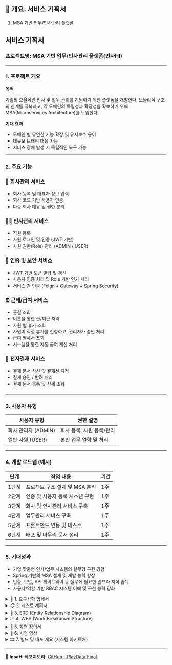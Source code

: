 ## 📝 개요. 서비스 기획서

1. MSA 기반 업무/인사관리 플랫폼

## 서비스 기획서

### 프로젝트명: MSA 기반 업무/인사관리 플랫폼(인사HI)

---

### 1. 프로젝트 개요

**목적**

기업의 효율적인 인사 및 업무 관리를 지원하기 위한 플랫폼을 개발한다. 모놀리식 구조의 한계를 극복하고, 각 도메인의 독립성과 확장성을 확보하기 위해 MSA(Microservices Architecture)를 도입한다.

**기대 효과**

- 도메인 별 유연한 기능 확장 및 유지보수 용이
- 대규모 트래픽 대응 가능
- 서비스 장애 발생 시 독립적인 복구 가능

---

### 2. 주요 기능

### 🏢 회사관리 서비스

- 회사 등록 및 대표자 정보 입력
- 회사 코드 기반 사용자 인증
- 다중 회사 대응 및 권한 분리

### 🧑‍💼 인사관리 서비스

- 직원 등록
- 사원 로그인 및 인증 (JWT 기반)
- 사원 권한(Role) 관리 (ADMIN / USER)

### 🔐 인증 및 보안 서비스

- JWT 기반 토큰 발급 및 갱신
- 사용자 인증 처리 및 Role 기반 인가 처리
- 서비스 간 인증 (Feign + Gateway + Spring Security)

### ⏰ 근태/급여 서비스

- 출결 조회
- 버튼을 통한 출/퇴근 처리
- 사원 별 휴가 조회
- 사원이 직접 휴가를 신청하고, 관리자가 승인 처리
- 급여 명세서 조회
- 시스템을 통한 자동 급여 계산 처리

### 📄 전자결재 서비스

- 결재 문서 상신 및 결재선 지정
- 결재 승인 / 반려 처리
- 결재 문서 목록 및 상세 조회

### 

---

### 3. 사용자 유형

| 사용자 유형 | 권한 설명 |
| --- | --- |
| 회사 관리자 (ADMIN) | 회사 등록, 사원 등록/관리 |
| 일반 사원 (USER) | 본인 업무 열람 및 처리 |

---

### 4. 개발 로드맵 (예시)

| 단계 | 작업 내용 | 기간 |
| --- | --- | --- |
| 1단계 | 프로젝트 구조 설계 및 MSA 분리 | 1주 |
| 2단계 | 인증 및 사용자 등록 시스템 구현 | 1주 |
| 3단계 | 회사 및 인사관리 서비스 구축 | 1주 |
| 4단계 | 업무관리 서비스 구축 | 1주 |
| 5단계 | 프론트엔드 연동 및 테스트 | 1주 |
| 6단계 | 배포 및 마무리 문서 정리 | 1주 |

---

### 5. 기대성과

- 기업 맞춤형 인사/업무 시스템의 실무형 구현 경험
- Spring 기반의 MSA 설계 및 개발 능력 향상
- 인증, 보안, API 게이트웨이 등 실무에 필요한 인프라 지식 습득
- 사용자/역할 기반 RBAC 시스템 이해 및 구현 능력 강화

<details>
<summary>📑 1. 요구사항 명세서</summary>

- [요구사항 명세서 구글시트](https://docs.google.com/spreadsheets/d/1C_o3BqHqdRivUo3Bq-F3Qa8QamxaHs0BxE9J6SA4qGc/edit?gid=1900060456#gid=1900060456)

</details>

<details>
<summary>📋 2. 테스트 계획서</summary>

- [테스트 계획서](https://docs.google.com/spreadsheets/d/1C_o3BqHqdRivUo3Bq-F3Qa8QamxaHs0BxE9J6SA4qGc/edit?gid=1796381502#gid=1796381502)

</details>

<details>
<summary>📀 3. ERD (Entity Relationship Diagram)</summary>

<img width="1100" alt="ERD" src="https://github.com/user-attachments/assets/2d63d405-3822-4f46-8702-c723f939e422" />

</details>

<details>
<summary>📈 4. WBS (Work Breakdown Structure)</summary>

<img width="1100" alt="WBS" src="https://github.com/user-attachments/assets/5914a2a1-cbf6-4338-8138-42e6d45c8cf7" />

</details>

<details>
<summary>🛜 5. 화면 정의서</summary>

- **회사 회원가입 페이지**  
![회원가입페이지](https://github.com/user-attachments/assets/9d13c514-bb96-4648-b9b5-fc3bf923d0a0)

- **로그인페이지**
![로그인페이지](https://github.com/user-attachments/assets/7285b4bc-8006-4170-8e67-e23309dcbeec)**

- **마이페이지**
![마이페이지](https://github.com/user-attachments/assets/1f981aa5-9ee6-433d-9276-6be25653164f)

- **개인정보수정페이지**
![개인정보수정페이지](https://github.com/user-attachments/assets/58de7cba-f9a1-4c39-9d89-ed48042a1494)


- **비밀번호 변경 페이지**
![비밀번호변경페이지](https://github.com/user-attachments/assets/8e2d3ea2-f7f4-48b3-a0c7-f03db4438040)


- **직원등록페이지**
![직원등록페이지](https://github.com/user-attachments/assets/4dde8132-3972-43ab-98c2-39cce01e8a8d)

  

- **관리자 설정 페이지**  
  ![004](https://github.com/user-attachments/assets/13e9d16e-b32b-4ac1-b220-a2a5eaf251ee)

- **급여 페이지**  
  ![003](https://github.com/user-attachments/assets/5cb9a755-4573-42a0-b959-0d214ec60f8d)

- **근태 페이지**  
  ![002](https://github.com/user-attachments/assets/156d6456-9e93-44f3-a56e-ec0f5b52538b)

- **휴가 페이지**  
  1) 휴가 신청  
     ![006](https://github.com/user-attachments/assets/265f8754-eb45-4320-b379-c13a621917ba)  
  2) 휴가 신청 내역 관리  
     ![007](https://github.com/user-attachments/assets/115b5178-7c98-4f90-9e6c-884d2ffe8add)  
  3) 휴가 신청 상세 보기  
     ![008](https://github.com/user-attachments/assets/dc015dc2-d5aa-43e8-beba-068b660de0fb)

- **결재 페이지**  
  1) 결재 문서 상신  
     ![009](https://github.com/user-attachments/assets/a6440241-6dab-413d-a19e-0443fc21426d)  
  2) 기안서  
     ![010](https://github.com/user-attachments/assets/db206275-0342-4d5e-ad45-2e674ac94c72)  
  3) 결재 문서 목록  
     ![011](https://github.com/user-attachments/assets/d11a6920-be13-4d5d-a8db-c8ae8ce2b706)

- **주소록 페이지**
  1) 주소록 리스트
  ![image](https://github.com/user-attachments/assets/95c33696-5691-4c52-84af-b7f253a1f8ef)
  2) 사용자 추가
  ![image](https://github.com/user-attachments/assets/f58c7c6d-c058-4231-a3f3-f855c0397acc)
  3) 사용자 정보 수정
  ![image](https://github.com/user-attachments/assets/d6a8f6a6-c9f6-4e76-b67c-d0ec4e1ccb3d)

  3) 부서 추가 - 프론트 추가 중
  4) 부서 삭제 - API 연결 중
  5) 사용자 이동 - API 연결 중
  6) 사용자 삭제 - API 연결 중

- **채팅 페이지**
- ![chat (1)](https://github.com/user-attachments/assets/9fb47448-57a0-467e-b116-b7f30b68012a)
![chat (2)](https://github.com/user-attachments/assets/1a08a98b-cda8-4c98-901f-ad3703575684)
![chat (3)](https://github.com/user-attachments/assets/9c1c18a6-3582-4fab-8ae4-04b48b4e7c51)

- **설정 페이지**  
  ![001](https://github.com/user-attachments/assets/2a3d02b9-29ea-4940-9d6c-4194589e2f93)

</details>

<details>
<summary>🎥 6. 시연 영상 </summary>

- step1:  회원가입 


https://github.com/user-attachments/assets/9423f43b-0441-4eab-8952-6ff17bef4ce6

- step2:  서비스 

  
https://github.com/user-attachments/assets/295c5182-6032-4fdb-affe-1ac558860a64


</details>
<details>
<summary>🎞️ 7. 빌드 및 배포 개요 (시스템 아키텍처)</summary>

<img width="1100" alt="system" src="https://github.com/user-attachments/assets/2a8a488d-c5a4-4346-9ac7-79a64b9e8d92" />




### 📌 사용 기술 및 도구

- **언어:** Java (Spring Boot)  
- **빌드 도구:** Gradle  
- **컨테이너화:** Docker
- **프론트 기술**: Full Calendar, TypeScript, React
- **백엔드 기술**: Spring cloud, Sping Data, Spring Security, Spring JPA, Spring Data MongdDb, SSE, Websocket, Java mail, JWT, Feign Clinet
- AWS: EC2(MONGODB), EC2(Ubuntu22.04) 
- **CI/CD 도구:** Jenkins, ArgoCD  
- **배포 인프라:** Kubernetes  
- **데이터베이스:** AWS RDS(MySQL)

### 🔄 CI/CD 개요
1. **Jenkins**: 소스 코드 관리 및 CI/CD 트리거  
2. **Jenkins**: 자동화된 빌드 및 Docker 이미지 생성, Docker Hub에 푸시  
3. **Docker Hub**: 빌드된 이미지를 저장하고 Kubernetes에서 사용  
4. **ArgoCD**: Kubernetes 클러스터에 자동 배포

###. 역할 분배
1. 프론트: 김다울, 김재희, 박가현, 유준모, 이규상
2. 백엔드: 김다울, 김재희, 박가현, 유준모, 이규상
3. CI/CD: 김다울, 김재희
4. PPT&발표자: 유준모
</details>

---

📌 **InsaHi 레포지토리:** [GitHub - PlayData Final](https://github.com/05Daul/insahi)
